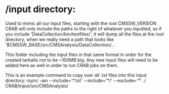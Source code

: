 
# /input directory:
Used to mimic all our input files, starting with the root CMSSW_VERSION
CRAB will only include the paths to the right of whatever you inputted, so if you include
'DataCollection/bin/textfiles/', it will dump all the files at the root directory, when we
really need a path that looks like '$CMSSW_BASE/src/CMSAnalysis/DataCollection/...

This folder including the input files in that same format in order for the created tarballs
not to be ~100MB big.
Any new input files will need to be added here as well in order to run CRAB jobs on them.

This is an example command to copy over all .txt files into this input directory:
rsync -am --include='\*.txt' --include='\*/' --exclude='*' ./ CRAB/input/src/CMSAnalysis/